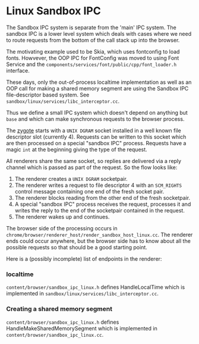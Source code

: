 # Linux Sandbox IPC

The Sandbox IPC system is separate from the 'main' IPC system. The sandbox IPC
is a lower level system which deals with cases where we need to route requests
from the bottom of the call stack up into the browser.

The motivating example used to be Skia, which uses fontconfig to load
fonts. Howvever, the OOP IPC for FontConfig was moved to using Font Service and
the `components/services/font/public/cpp/font_loader.h` interface.

These days, only the out-of-process localtime implementation as well as
an OOP call for making a shared memory segment are using the Sandbox IPC
file-descriptor based system. See `sandbox/linux/services/libc_interceptor.cc`.

Thus we define a small IPC system which doesn't depend on anything but `base`
and which can make synchronous requests to the browser process.

The [zygote](linux_zygote.md) starts with a `UNIX DGRAM` socket installed in a
well known file descriptor slot (currently 4). Requests can be written to this
socket which are then processed on a special "sandbox IPC" process. Requests
have a magic `int` at the beginning giving the type of the request.

All renderers share the same socket, so replies are delivered via a reply
channel which is passed as part of the request. So the flow looks like:

1.  The renderer creates a `UNIX DGRAM` socketpair.
1.  The renderer writes a request to file descriptor 4 with an `SCM_RIGHTS`
    control message containing one end of the fresh socket pair.
1.  The renderer blocks reading from the other end of the fresh socketpair.
1.  A special "sandbox IPC" process receives the request, processes it and
    writes the reply to the end of the socketpair contained in the request.
1.  The renderer wakes up and continues.

The browser side of the processing occurs in
`chrome/browser/renderer_host/render_sandbox_host_linux.cc`. The renderer ends
could occur anywhere, but the browser side has to know about all the possible
requests so that should be a good starting point.

Here is a (possibly incomplete) list of endpoints in the renderer:

### localtime

`content/browser/sandbox_ipc_linux.h` defines HandleLocalTime which is
implemented in `sandbox/linux/services/libc_interceptor.cc`.

### Creating a shared memory segment

`content/browser/sandbox_ipc_linux.h` defines HandleMakeSharedMemorySegment
which is implemented in `content/browser/sandbox_ipc_linux.cc`.
